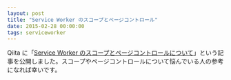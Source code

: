```yaml
---
layout: post
title: "Service Worker のスコープとページコントロール"
date: 2015-02-28 00:00:00
tags: serviceworker
---
```


Qiita に「[Service Worker のスコープとページコントロールについて](http://qiita.com/nhiroki/items/eb16b802101153352bba)」という記事を公開しました。スコープやページコントロールについて悩んでいる人の参考になれば幸いです。
